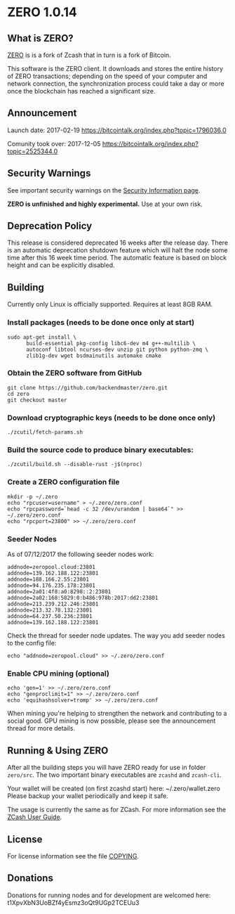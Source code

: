 ZERO 1.0.14
=======

What is ZERO?
--------------

[ZERO](https://github.com/backendmaster/zero) is is a fork of Zcash that in turn is a fork of Bitcoin.

This software is the ZERO client. It downloads and stores the entire history
of ZERO transactions; depending on the speed of your computer and network
connection, the synchronization process could take a day or more once the
blockchain has reached a significant size.

Announcement
-----------------
Launch date: 2017-02-19
https://bitcointalk.org/index.php?topic=1796036.0

Comunity took over:
2017-12-05
https://bitcointalk.org/index.php?topic=2525344.0


Security Warnings
-----------------

See important security warnings on the
[Security Information page](https://z.cash/support/security/).

**ZERO is unfinished and highly experimental.** Use at your own risk.

Deprecation Policy
------------------

This release is considered deprecated 16 weeks after the release day. There
is an automatic deprecation shutdown feature which will halt the node some
time after this 16 week time period. The automatic feature is based on block
height and can be explicitly disabled.

Building
--------

Currently only Linux is officially supported.
Requires at least 8GB RAM.

### Install packages (needs to be done once only at start)
```
sudo apt-get install \
      build-essential pkg-config libc6-dev m4 g++-multilib \
      autoconf libtool ncurses-dev unzip git python python-zmq \
      zlib1g-dev wget bsdmainutils automake cmake
```

### Obtain the ZERO software from GitHub
```
git clone https://github.com/backendmaster/zero.git
cd zero
git checkout master
```

### Download cryptographic keys (needs to be done once only)
```
./zcutil/fetch-params.sh
```

### Build the source code to produce binary executables:
```
./zcutil/build.sh --disable-rust -j$(nproc)
```

### Create a ZERO configuration file
```
mkdir -p ~/.zero
echo "rpcuser=username" > ~/.zero/zero.conf
echo "rpcpassword=`head -c 32 /dev/urandom | base64`" >> ~/.zero/zero.conf
echo "rpcport=23800" >> ~/.zero/zero.conf
```

### Seeder Nodes
As of 07/12/2017 the following seeder nodes work:
```
addnode=zeropool.cloud:23801
addnode=139.162.188.122:23801
addnode=188.166.2.55:23801
addnode=94.176.235.178:23801
addnode=2a01:4f8:a0:8298::2:23801
addnode=2a02:168:5829:0:b486:978b:2017:dd2:23801
addnode=213.239.212.246:23801
addnode=213.32.78.132:23801
addnode=64.237.50.236:23801
addnode=139.162.188.122:23801
```

Check the thread for seeder node updates.
The way you add seeder nodes to the config file:
```
echo "addnode=zeropool.cloud" >> ~/.zero/zero.conf
```

### Enable CPU mining (optional)
```
echo 'gen=1' >> ~/.zero/zero.conf
echo "genproclimit=1" >> ~/.zero/zero.conf
echo 'equihashsolver=tromp' >> ~/.zero/zero.conf
```

When mining you're helping to strengthen the network and contributing to a social good.
GPU mining is now possible, please see the announcement thread for more details.


Running & Using ZERO
--------------------

After all the building steps you will have ZERO ready for use in folder `zero/src`. The two important binary executables are `zcashd` and `zcash-cli`.

Your wallet will be created (on first zcashd start) here: ~/.zero/wallet.zero
Please backup your wallet periodically and keep it safe.

The usage is currently the same as for ZCash. For more information see the [ZCash User Guide](https://github.com/zcash/zcash/wiki/1.0-User-Guide#running-zcash).

License
-------

For license information see the file [COPYING](COPYING).


Donations
--------------------
Donations for running nodes and for development are welcomed here:
t1XpvXbN3UoBZf4yEsmz3oQt9UGp2TCEUu3

